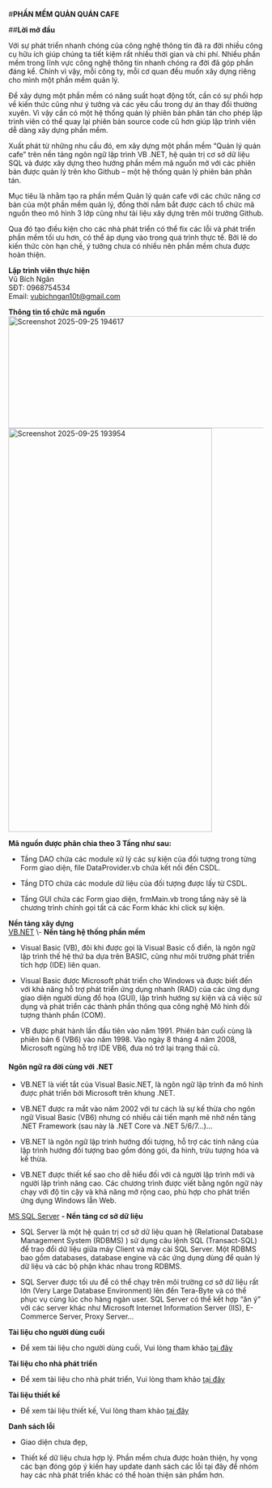 #**PHẦN MỀM QUẢN QUÁN CAFE**

##**Lời mở đầu**

Với sự phát triển nhanh chóng của công nghệ thông tin đã ra đời nhiều công cụ hữu ích giúp chúng ta tiết kiệm rất nhiều thời gian và chi phí. Nhiều phần mềm trong lĩnh vực công nghệ thông tin nhanh chóng ra đời đã góp phần đáng kể. Chính vì vậy, mỗi công ty, mỗi cơ quan đều muốn xây dựng riêng cho mình một phần mềm quản lý.

Để xây dựng một phần mềm có năng suất hoạt động tốt, cần có sự phối hợp về kiến thức cũng như ý tưởng và các yêu cầu trong dự án thay đổi thường xuyên. Vì vậy cần có một hệ thống quản lý phiên bản phân tán cho phép lập trình viên có thể quay lại phiên bản source code cũ hơn giúp lập trình viên dễ dàng xây dựng phần mềm.

Xuất phát từ những nhu cầu đó, em xây dựng một phần mềm “Quản lý quán cafe” trên nền tảng ngôn ngữ lập trình VB .NET, hệ quản trị cơ sở dữ liệu SQL và được xây dựng theo hướng phần mềm mã nguồn mở với các phiên bản được quản lý trên kho Github – một hệ thống quản lý phiên bản phân tán.

Mục tiêu là nhằm tạo ra phần mềm Quản lý quán cafe với các chức năng cơ bản của một phần mềm quản lý, đồng thời nắm bắt được cách tổ chức mã nguồn theo mô hình 3 lớp cũng như tài liệu xây dựng trên môi trường Github.

Qua đó tạo điều kiện cho các nhà phát triển có thể fix các lỗi và phát triển phần mềm tối ưu hơn, có thể áp dụng vào trong quá trình thực tế. Bởi lẽ do kiến thức còn hạn chế, ý tưởng chưa có nhiều nên phần mềm chưa được hoàn thiện.

**Lập trình viên thực hiện**  
Vũ Bích Ngân  
SĐT: 0968754534  
Email: [vubichngan10t@gmail.com](mailto:vubichngan10t@gmail.com)

**Thông tin tổ chức mã nguồn**  
<img width="529" height="221" alt="Screenshot 2025-09-25 194617" src="https://github.com/user-attachments/assets/35e39ea8-0f53-456f-bf3c-fbca0e98745d" />
<img width="402" height="797" alt="Screenshot 2025-09-25 193954" src="https://github.com/user-attachments/assets/f38978c3-9204-4c13-ab1d-46443c30db08" />

**Mã nguồn được phân chia theo 3 Tầng như sau:**

* Tầng DAO chứa các module xử lý các sự kiện của đối tượng trong từng Form giao diện, file DataProvider.vb chứa kết nối đến CSDL.

* Tầng DTO chứa các module dữ liệu của đối tượng được lấy từ CSDL.

* Tầng GUI chứa các Form giao diện, frmMain.vb trong tầng này sẽ là chương trình chính gọi tất cả các Form khác khi click sự kiện.

**Nền tảng xây dựng**  
[VB.NET](https://en.wikipedia.org/wiki/Visual_Basic_(.NET)) \- **Nền tảng hệ thống phần mềm**

* Visual Basic (VB), đôi khi được gọi là Visual Basic cổ điển, là ngôn ngữ lập trình thế hệ thứ ba dựa trên BASIC, cũng như môi trường phát triển tích hợp (IDE) liên quan.

* Visual Basic được Microsoft phát triển cho Windows và được biết đến với khả năng hỗ trợ phát triển ứng dụng nhanh (RAD) của các ứng dụng giao diện người dùng đồ họa (GUI), lập trình hướng sự kiện và cả việc sử dụng và phát triển các thành phần thông qua công nghệ Mô hình đối tượng thành phần (COM).

* VB được phát hành lần đầu tiên vào năm 1991\. Phiên bản cuối cùng là phiên bản 6 (VB6) vào năm 1998\. Vào ngày 8 tháng 4 năm 2008, Microsoft ngừng hỗ trợ IDE VB6, đưa nó trở lại trạng thái cũ.

#### **Ngôn ngữ ra đời cùng với .NET**

* VB.NET là viết tắt của Visual Basic.NET, là ngôn ngữ lập trình đa mô hình được phát triển bởi Microsoft trên khung .NET. 

* VB.NET được ra mắt vào năm 2002 với tư cách là sự kế thừa cho ngôn ngữ Visual Basic (VB6) nhưng có nhiều cải tiến mạnh mẽ nhờ nền tảng .NET Framework (sau này là .NET Core và .NET 5/6/7…)...

* VB.NET là ngôn ngữ lập trình hướng đối tượng, hỗ trợ các tính năng của lập trình hướng đối tượng bao gồm đóng gói, đa hình, trừu tượng hóa và kế thừa.

* VB.NET được thiết kế sao cho dễ hiểu đối với cả người lập trình mới và người lập trình nâng cao. Các chương trình được viết bằng ngôn ngữ này chạy với độ tin cậy và khả năng mở rộng cao, phù hợp cho phát triển ứng dụng Windows lẫn Web.

[MS SQL Server](https://www.microsoft.com/en-us/sql-server/sql-server-2019) **\- Nền tảng cơ sở dữ liệu**

* SQL Server là một hệ quản trị cơ sở dữ liệu quan hệ (Relational Database Management System (RDBMS) ) sử dụng câu lệnh SQL (Transact-SQL) để trao đổi dữ liệu giữa máy Client và máy cài SQL Server. Một RDBMS bao gồm databases, database engine và các ứng dụng dùng để quản lý dữ liệu và các bộ phận khác nhau trong RDBMS.

* SQL Server được tối ưu để có thể chạy trên môi trường cơ sở dữ liệu rất lớn (Very Large Database Environment) lên đến Tera-Byte và có thể phục vụ cùng lúc cho hàng ngàn user. SQL Server có thể kết hợp “ăn ý” với các server khác như Microsoft Internet Information Server (IIS), E-Commerce Server, Proxy Server…

**Tài liệu cho người dùng cuối**

* Để xem tài liệu cho người dùng cuối, Vui lòng tham khảo [tại đây](https://github.com/vubichngan/QLQC/blob/main/Document/T%C3%A0i%20li%E1%BB%87u%20cho%20ng%C6%B0%E1%BB%9Di%20d%C3%B9ng%20cu%E1%BB%91i.md)

**Tài liệu cho nhà phát triển**

* Để xem tài liệu cho nhà phát triển, Vui lòng tham khảo [tại đây](https://github.com/vubichngan/QLQC/blob/main/Document/T%C3%A0i%20Li%E1%BB%87u%20D%C3%A0nh%20Cho%20Nh%C3%A0%20Ph%C3%A1t%20Tri%E1%BB%83n.md)

**Tài liệu thiết kế**

* Để xem tài liệu thiết kế, Vui lòng tham khảo [tại đây](https://github.com/vubichngan/QLQC/blob/main/Document/T%C3%A0i%20li%E1%BB%87u%20thi%E1%BA%BFt%20k%E1%BA%BF.md)

**Danh sách lỗi**

* Giao diện chưa đẹp,

* Thiết kế dữ liệu chưa hợp lý. Phần mềm chưa được hoàn thiện, hy vọng các bạn đóng góp ý kiến hay update danh sách các lỗi tại đây để nhóm hay các nhà phát triển khác có thể hoàn thiện sản phẩm hơn. 
